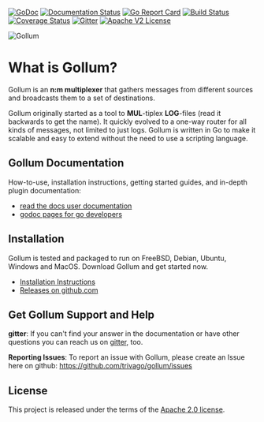 [![GoDoc](https://godoc.org/github.com/trivago/gollum?status.svg)](https://godoc.org/github.com/trivago/gollum)
[![Documentation Status](https://readthedocs.org/projects/gollum/badge/?version=latest)](http://gollum.readthedocs.org/en/latest/)
[![Go Report Card](https://goreportcard.com/badge/github.com/trivago/gollum)](https://goreportcard.com/report/github.com/trivago/gollum)
[![Build Status](https://travis-ci.org/trivago/gollum.svg?branch=v0.4.3dev)](https://travis-ci.org/trivago/gollum)
[![Coverage Status](https://coveralls.io/repos/github/trivago/gollum/badge.svg?branch=master)](https://coveralls.io/github/trivago/gollum?branch=master)
[![Gitter](https://badges.gitter.im/trivago/gollum.svg)](https://gitter.im/trivago/gollum?utm_source=badge&utm_medium=badge&utm_campaign=pr-badge)
[![Apache V2 License](http://img.shields.io/badge/license-Apache%20V2-blue.svg)](http://www.apache.org/licenses/LICENSE-2.0)

![Gollum](docs/src/gollum.png)

# What is Gollum?

Gollum is an **n:m multiplexer** that gathers messages from different sources and broadcasts them to a set of destinations.

Gollum originally started as a tool to **MUL**-tiplex **LOG**-files (read it backwards to get the name).
It quickly evolved to a one-way router for all kinds of messages, not limited to just logs.
Gollum is written in Go to make it scalable and easy to extend without the need to use a scripting language.

## Gollum Documentation

How-to-use, installation instructions, getting started guides, and in-depth plugin documentation:

* [read the docs user documentation](http://gollum.readthedocs.io/en/latest/)
* [godoc pages for go developers](https://godoc.org/github.com/trivago/gollum)


## Installation

Gollum is tested and packaged to run on FreeBSD, Debian, Ubuntu, Windows and MacOS. Download Gollum and get started now.

* [Installation Instructions](http://gollum.readthedocs.io/en/latest/src/instructions/installation.html)
* [Releases on github.com](https://github.com/trivago/gollum/releases)


## Get Gollum Support and Help

**gitter**: If you can't find your answer in the documentation or have other questions you can reach us on [gitter](https://gitter.im/trivago/gollum?utm_source=share-link&utm_medium=link&utm_campaign=share-link), too.

**Reporting Issues**: To report an issue with Gollum, please create an Issue here on github: https://github.com/trivago/gollum/issues


## License

This project is released under the terms of the [Apache 2.0 license](http://www.apache.org/licenses/LICENSE-2.0).

